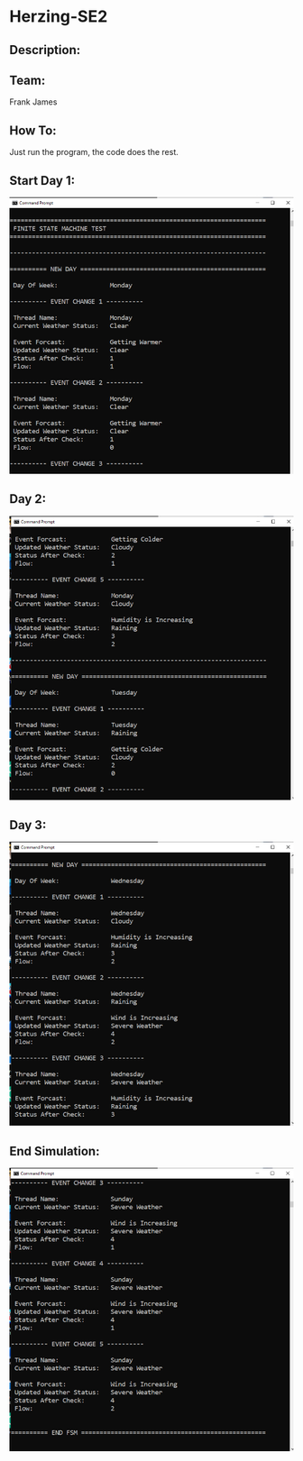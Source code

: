 # Herzing-SE2

## Description:


## Team:
Frank James

## How To:
Just run the program, the code does the rest.

## Start Day 1:
![](images/day1.PNG)

## Day 2:
![](images/day2.PNG)

## Day 3:
![](images/day3.PNG)

## End Simulation:
![](images/end.PNG)
